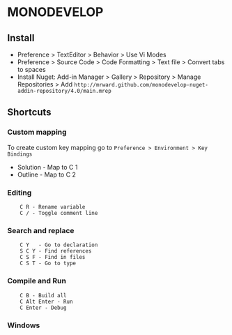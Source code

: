 # MONODEVELOP

## Install
* Preference > TextEditor > Behavior > Use Vi Modes
* Preference > Source Code > Code Formatting > Text file > Convert tabs to spaces
* Install Nuget: Add-in Manager > Gallery > Repository > Manage Repositories > Add `http://mrward.github.com/monodevelop-nuget-addin-repository/4.0/main.mrep`

## Shortcuts

### Custom mapping
To create custom key mapping go to `Preference > Environment > Key Bindings`

* Solution -  Map to C 1
* Outline -  Map to C 2

### Editing
```
    C R - Rename variable
    C / - Toggle comment line
```

### Search and replace

```
    C Y   - Go to declaration
    S C Y - Find references
    C S F - Find in files
    C S T - Go to type
```

### Compile and Run
```
    C B - Build all
    C Alt Enter - Run
    C Enter - Debug
```

### Windows

```
```

